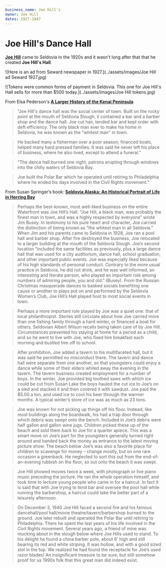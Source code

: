 ```yaml
---
business_name: Joe Hill's 
owner: Joe Hill
dates: 1927-1947
---
```


# **Joe Hill's Dance Hall**

[**Joe Hill**](../_people/Hill_Joe.md) came to Seldovia in the 1920s and it wasn't long after that that he created **Joe Hill's Hall**. 

![Here is an ad from Seward newspaper in 1927.](../assets/images/Joe Hill ad Seward 1927.jpg)

![Tokens were common forms of payment in Seldovia. This one for Joe Hill's Hall sells for more than $500 today.](../assets/images/Joe Hill tokens.jpg)

From Elsa Pederson's [**A Larger History of the Kenai Peninsula**](../_resources/books.md) 

> "Joe Hill's dance hall was the social center of town. Built on the rocky point at the mouth of Seldovia Slough, it contained a bar and a barber shop and the dance hall. Joe cut hair, tended bar and kept order with deft efficiency. The only black man ever to make his home in Seldovia, he was known as the "whitest man" in town. 

> He backed many a fisherman over a poor season, financed boats, helped many hard pressed families. It was said he never left his place of business, where he also lived, except to attend a funeral." 

> "The dance hall burned one night, patrons erupting through windows into the chilly waters of Seldovia Bay. 

> Joe built the Polar Bar which he operated until retiring to Philadelphia where he ended his days involved in the Civil Rights movement." 

From Susan Springer’s book: [**Seldovia Alaska: An Historical Portrait of Life in Herring Bay**](../_resources/books.md) 

> Perhaps the best-known, most well-liked business on the entire Waterfront was Joe Hill’s Hall.  “Joe Hill, a black man, was probably the finest man in town, and was a highly respected by everyone”  wrote Jim Busey.  In testimony to his pure heart and character, Joe carried the distinction of being known as “the whitest man in all Seldovia.”
When Jim and his parents came to Seldovia in 1928, Joe ran a pool hall and barber shop.  After fire destroyed the business, Joe relocated to a larger building at the mouth of the Seldovia Slough.  Joe’s second location “included the same facilities as previously, plus a large dance hall that was used for a city auditorium, dance hall, school graduation, and other important public events.  Joe was especially liked because of his high standards of personal conduct.  Contrary to the more usual practice in Seldovia, he did not drink, and he was well informed, an interesting and literate person, who played an important role among numbers of admiring people, you and old.” (Busey). From the Russian Christmas masquerade dances to basked socials benefiting one cause or another to plays put on and performed by the Seldovia Women’s Club, Joe Hill’s Hall played host to most social events in town.

> Perhaps a more important role played by Joe was a quiet one: that of local philanthropist.  Stories still circulate about how Joe carried more than one fishing family through a hard winter, or financed a boat for others.  Seldovian Albert Wilson recalls being taken care of by Joe Hill.  Circumstances prevented his staying at home for a period as a child, and so he went to live with Joe, who fixed him breakfast each morning and bustled him off to school.

> After prohibition, Joe added a tavern to his multifaceted hall, but it was said he permitted no misconduct there.  The tavern and dance hall were separate from one another, so that youngsters could enjoy a dance while some of their elders whiled away the evening in the tavern.  The tavern business created employment for a number of boys.  In the winter, Joe provided big toothed saws with which ice could be cut from Susan Lake the boys hauled the cut ice to Joe’s on a sled and stacked it and then covered it with sawdust.  Joe paid the $5.00 a ton, and used ice to cool his beer through the warmer months.  A typical winter’s store of ice was as much as 23 tons.

> Joe was known for not picking up things off his floor.  Instead, like most buildings along the boardwalk, his had a trap door through which debris was swept onto the bench.  Included in Joe’s debris were half gallon and gallon wine jugs.  Children picked these up of the beach and sold them back to Joe for a quarter apiece.  This was a smart move on Joe’s part for the youngsters generally turned right around and handed back the money as entrance to the latest moving picture show.  The beach below Joe’s was also a favorite place for children to scavenge for money – change mostly, but on one rare occasion a greenback.  He neglected to sort this out from the end-of-an-evening rubbish on the floor, so out onto the beach it was swept.

> Joe Hill showed movies twice a week, with photograph or live piano music preceding the picture.  He ran the whole operation himself, and took time to lecture young people who came in for a haircut.  In fact it is said that with Joe trying to tend bar and oversee the pool hall while running the barbershop, a haircut could take the better part of a leisurely afternoon.

> On December 3, 1940 Joe Hill faced a second fire and his famous dancehall/pool hall/movie theatre/tavern/barbershop burned to the ground.  Joe later rebuilt and operated the Polar Bar until retiring to Philadelphia.  There he spent the last years of his life involved in the Civil Rights movement.
Several years ago, a friend of mine was mucking about in the slough below where Joe Hills used to stand.  To his delight he found a china barber pole, about 6’ high and still bearing its red and white striping.  It was hollow, and with a good sized slot in the top.  We realized he had found the receptacle for Joe’s used razor blades!  An insignificant treasure to be sure, but still somehow proof for us 1990s folk that this great man did indeed exist.


